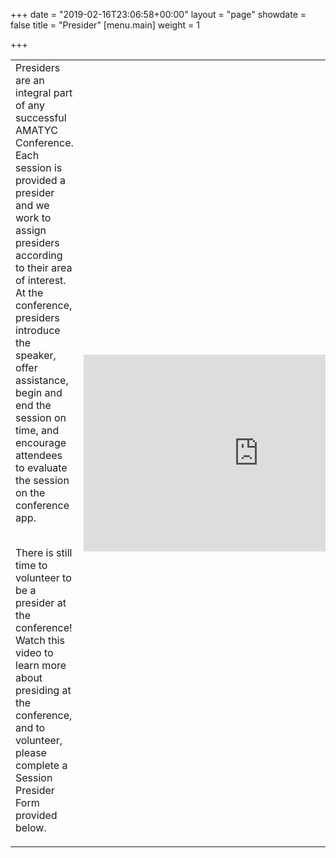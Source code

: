 +++
date = "2019-02-16T23:06:58+00:00"
layout = "page"
showdate = false
title = "Presider"
[menu.main]
weight = 1

+++
<table>
<tr>
  <td>Presiders are an integral part of any successful AMATYC Conference. Each session is provided a presider and we work to assign presiders according to their area of interest. At the conference, presiders introduce the speaker, offer assistance, begin and end the session on time, and encourage attendees to evaluate the session on the conference app.<br><br>
    
There is still time to volunteer to be a presider at the conference! Watch this video to learn more about presiding at the conference, and to volunteer, please complete a Session Presider Form provided below.</td> 
  <td><iframe width="560" height="315" src="https://www.youtube.com/embed/wceXJq1KtIE" frameborder="0" allow="accelerometer; autoplay; encrypted-media; gyroscope; picture-in-picture" allowfullscreen></iframe></td>
</tr>
</table>
